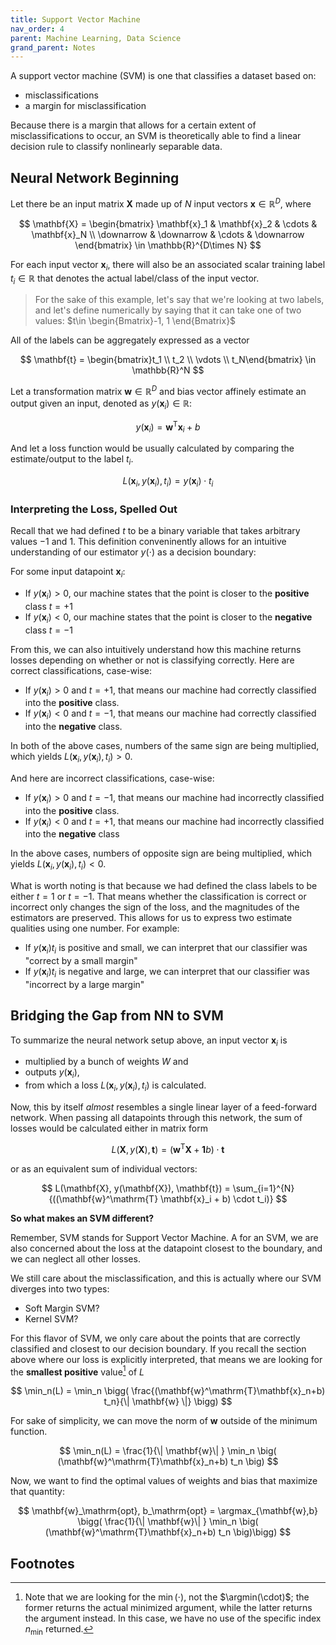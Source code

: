 ```yaml
---
title: Support Vector Machine
nav_order: 4
parent: Machine Learning, Data Science
grand_parent: Notes
---
```


A support vector machine (SVM) is one that classifies a dataset based on:

- misclassifications
- a margin for misclassification


Because there is a margin that allows for a certain extent of misclassifications to occur, an SVM is theoretically able to find a linear decision rule to classify nonlinearly separable data.

## Neural Network Beginning

Let there be an input matrix $\mathbf{X}$ made up of $N$ input vectors $\mathbf{x} \in \mathbb{R}^D$, where

$$
\mathbf{X} = \begin{bmatrix} \mathbf{x}_1 & \mathbf{x}_2 & \cdots & \mathbf{x}_N \\ \downarrow & \downarrow & \cdots & \downarrow \end{bmatrix} \in \mathbb{R}^{D\times N}
$$

For each input vector $\mathbf{x}_i$, there will also be an associated scalar training label $t_i \in \mathbb{R}$ that denotes the actual label/class of the input vector.

> For the sake of this example, let's say that we're looking at two labels, and let's define numerically by saying that it can take one of two values: $t\in \begin{Bmatrix}-1, 1 \end{Bmatrix}$

All of the labels can be aggregately expressed as a vector

$$
\mathbf{t} = \begin{bmatrix}t_1 \\ t_2 \\ \vdots \\ t_N\end{bmatrix} \in \mathbb{R}^N
$$

Let a transformation matrix $\mathbf{w} \in \mathbb{R}^{D}$ and bias vector affinely estimate an output given an input, denoted as $y(\mathbf{x}_i) \in \mathbb{R}$:

$$
y(\mathbf{x}_i) = \mathbf{w}^\mathrm{T}\mathbf{x}_i + b
$$

And let  a loss function would be usually calculated by comparing the estimate/output to the label $t_i$.

$$
L(\mathbf{x}_i, y(\mathbf{x}_i), t_i) = y(\mathbf{x}_i) \cdot t_i
$$

### Interpreting the Loss, Spelled Out

Recall that we had defined $t$ to be a binary variable that takes arbitrary values $-1$ and $1$. This definition conveninently allows for an intuitive understanding of our estimator $y(\cdot)$ as a decision boundary:

For some input datapoint $\mathbf{x}_i$:
 - If $y(\mathbf{x}_i) > 0$, our machine states that the point is closer to the **positive** class $t=+1$
 - If $y(\mathbf{x}_i) < 0$, our machine states that the point is closer to the **negative** class $t=-1$

From this, we can also intuitively understand how this machine returns losses depending on whether or not is classifying correctly. Here are correct classifications, case-wise:

- If $y(\mathbf{x}_i) > 0$ and $t=+1$, that means our machine had correctly classified into the **positive** class.
- If $y(\mathbf{x}_i) < 0$ and $t=-1$, that means our machine had correctly classified into the **negative** class.

In both of the above cases, numbers of the same sign are being multiplied, which yields $L(\mathbf{x}_i, y(\mathbf{x}_i), t_i) > 0$.

And here are incorrect classifications, case-wise:

- If $y(\mathbf{x}_i) > 0$ and $t=-1$, that means our machine had incorrectly classified into the **positive** class.
- If $y(\mathbf{x}_i) < 0$ and $t=+1$, that means our machine had incorrectly classified into the **negative** class

In the above cases, numbers of opposite sign are being multiplied, which yields $L(\mathbf{x}_i, y(\mathbf{x}_i), t_i) < 0$.

What is worth noting is that because we had defined the class labels to be either $t=1$ or $t=-1$. That means whether the classification is correct or incorrect only changes the sign of the loss, and the magnitudes of the estimators are preserved. This allows for us to express two estimate qualities using one number. For example:

- If $y(\mathbf{x}_i)t_i$ is positive and small, we can interpret that our classifier was "correct by a small margin"
- If $y(\mathbf{x}_i)t_i$ is negative and large, we can interpret that our classifier was "incorrect by a  large margin" 

## Bridging the Gap from NN to SVM

To summarize the neural network setup above, an input vector $\mathbf{x}_i$ is

- multiplied by a bunch of weights $W$ and
- outputs $y(\mathbf{x}_i)$,
- from which a loss $L(\mathbf{x}_i, y(\mathbf{x}_i), t_i)$ is calculated.


Now, this by itself *almost* resembles a single linear layer of a feed-forward network. When passing all datapoints through this network, the sum of losses would be calculated either in matrix form

$$
L(\mathbf{X}, y(\mathbf{X}), \mathbf{t}) = (\mathbf{w}^\mathrm{T} \mathbf{X} + \mathbf{1}b) \cdot \mathbf{t}
$$

or as an equivalent sum of individual vectors:

$$
L(\mathbf{X}, y(\mathbf{X}), \mathbf{t}) = \sum_{i=1}^{N}{((\mathbf{w}^\mathrm{T} \mathbf{x}_i + b) \cdot t_i)}
$$

**So what makes an SVM different?**

Remember, SVM stands for Support Vector Machine. A for an SVM, we are also concerned about the loss at the datapoint closest to the boundary, and we can neglect all other losses.

We still care about the misclassification, and this is actually where our SVM diverges into two types:
- Soft Margin SVM?
- Kernel SVM?

For this flavor of SVM, we only care about the points that are correctly classified and closest to our decision boundary. If you recall the section above where our loss is explicitly interpreted, that means we are looking for the **smallest positive** value[^1] of $L$

$$
\min_n(L) = \min_n \bigg( \frac{(\mathbf{w}^\mathrm{T}\mathbf{x}_n+b) t_n}{\| \mathbf{w} \|} \bigg)
$$

For sake of simplicity, we can move the norm of $\mathbf{w}$ outside of the minimum function.

$$
\min_n(L) = \frac{1}{\| \mathbf{w}\| } \min_n \big( (\mathbf{w}^\mathrm{T}\mathbf{x}_n+b) t_n \big)
$$


Now, we want to find the optimal values of weights and bias that maximize that quantity:

$$
\mathbf{w}_\mathrm{opt}, b_\mathrm{opt} = \argmax_{\mathbf{w},b} \bigg( \frac{1}{\| \mathbf{w}\| } \min_n \big( (\mathbf{w}^\mathrm{T}\mathbf{x}_n+b) t_n \big)\bigg)
$$



## Footnotes
[^1]: Note that we are looking for the $\min(\cdot)$, not the $\argmin(\cdot)$; the former returns the actual minimized argument, while the latter returns the argument instead. In this case, we have no use of the specific index $n_\mathrm{min}$ returned.
